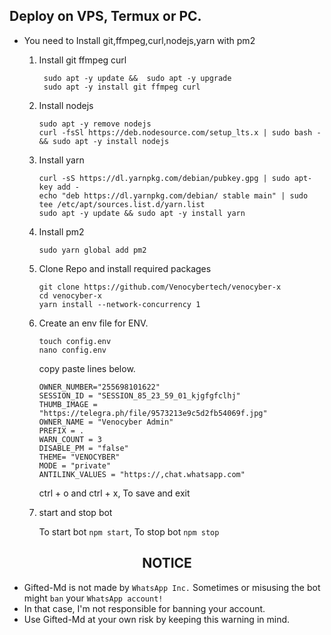 ## Deploy on VPS, Termux or PC.
- You need to Install git,ffmpeg,curl,nodejs,yarn with pm2 
   1. Install git ffmpeg curl 
      ``` 
       sudo apt -y update &&  sudo apt -y upgrade 
       sudo apt -y install git ffmpeg curl
      ``` 
   2. Install nodejs  
      ```   
      sudo apt -y remove nodejs
      curl -fsSl https://deb.nodesource.com/setup_lts.x | sudo bash - && sudo apt -y install nodejs
      ```
  
   3. Install yarn
      ```
      curl -sS https://dl.yarnpkg.com/debian/pubkey.gpg | sudo apt-key add - 
      echo "deb https://dl.yarnpkg.com/debian/ stable main" | sudo tee /etc/apt/sources.list.d/yarn.list
      sudo apt -y update && sudo apt -y install yarn
      ```  
  
   4. Install pm2
      ```
      sudo yarn global add pm2
      ```
  
   5. Clone Repo and install required packages
      ```
      git clone https://github.com/Venocybertech/venocyber-x
      cd venocyber-x
      yarn install --network-concurrency 1
      ```

   6. Create an env file for ENV. 
      ```
      touch config.env
      nano config.env
      ```
      copy paste lines below.

      ```
      OWNER_NUMBER="255698101622"
      SESSION_ID = "SESSION_85_23_59_01_kjgfgfclhj"
      THUMB_IMAGE = "https://telegra.ph/file/9573213e9c5d2fb54069f.jpg"
      OWNER_NAME = "Venocyber Admin"
      PREFIX = .
      WARN_COUNT = 3
      DISABLE_PM = "false"
      THEME= "VENOCYBER"
      MODE = "private"
      ANTILINK_VALUES = "https://,chat.whatsapp.com"
      
      ```
      ctrl + o and ctrl + x, To save and exit

   7. start and stop bot
 
      To start bot ``` npm start ```,
      To stop bot ``` npm stop ```

 
<h2 align="center">  NOTICE </h2>

- Gifted-Md is not made by `WhatsApp Inc.` Sometimes or misusing the bot might `ban` your `WhatsApp account!`
- In that case, I'm not responsible for banning your account.
- Use Gifted-Md at your own risk by keeping this warning in mind.
 
